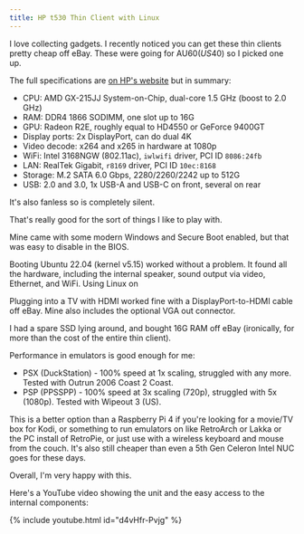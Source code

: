 ```yaml
---
title: HP t530 Thin Client with Linux
---
```


I love collecting gadgets. I recently noticed you can get these thin clients pretty cheap off eBay. These were going for AU$60 (US$40) so I picked one up.

The full specifications are [on HP's website](https://support.hp.com/us-en/document/c05696381) but in summary:

* CPU: AMD GX-215JJ System-on-Chip, dual-core 1.5 GHz (boost to 2.0 GHz)
* RAM: DDR4 1866 SODIMM, one slot up to 16G
* GPU: Radeon R2E, roughly equal to HD4550 or GeForce 9400GT
* Display ports: 2x DisplayPort, can do dual 4K
* Video decode: x264 and x265 in hardware at 1080p
* WiFi: Intel 3168NGW (802.11ac), `iwlwifi` driver, PCI ID `8086:24fb`
* LAN: RealTek Gigabit, `r8169` driver, PCI ID `10ec:8168`
* Storage: M.2 SATA 6.0 Gbps, 2280/2260/2242 up to 512G
* USB: 2.0 and 3.0, 1x USB-A and USB-C on front, several on rear

It's also fanless so is completely silent.

That's really good for the sort of things I like to play with.

Mine came with some modern Windows and Secure Boot enabled, but that was easy to disable in the BIOS.

Booting Ubuntu 22.04 (kernel v5.15) worked without a problem. It found all the hardware, including the internal speaker, sound output via video, Ethernet, and WiFi. Using Linux on

Plugging into a TV with HDMI worked fine with a DisplayPort-to-HDMI cable off eBay. Mine also includes the optional VGA out connector.

I had a spare SSD lying around, and bought 16G RAM off eBay (ironically, for more than the cost of the entire thin client).

Performance in emulators is good enough for me:

* PSX (DuckStation) - 100% speed at 1x scaling, struggled with any more. Tested with Outrun 2006 Coast 2 Coast.
* PSP (PPSSPP) - 100% speed at 3x scaling (720p), struggled with 5x (1080p). Tested with Wipeout 3 (US).

This is a better option than a Raspberry Pi 4 if you're looking for a movie/TV box for Kodi, or something to run emulators on like RetroArch or Lakka or the PC install of RetroPie, or just use with a wireless keyboard and mouse from the couch. It's also still cheaper than even a 5th Gen Celeron Intel NUC goes for these days.

Overall, I'm very happy with this.

Here's a YouTube video showing the unit and the easy access to the internal components:

{% include youtube.html id="d4vHfr-Pvjg" %}

